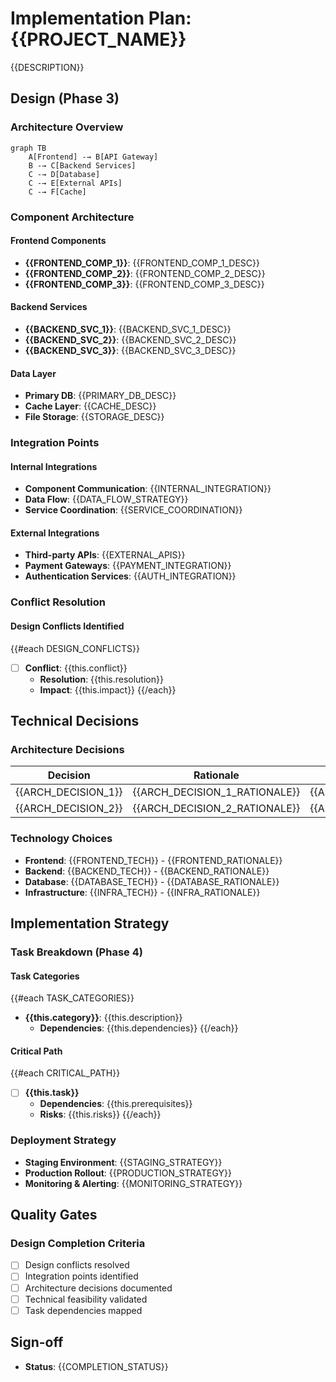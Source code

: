 # Implementation Plan: {{PROJECT_NAME}}

{{DESCRIPTION}}

## Design (Phase 3)
### Architecture Overview
```mermaid
graph TB
    A[Frontend] -→ B[API Gateway]
    B -→ C[Backend Services]
    C -→ D[Database]
    C -→ E[External APIs]
    C -→ F[Cache]
```

### Component Architecture
#### Frontend Components
- **{{FRONTEND_COMP_1}}**: {{FRONTEND_COMP_1_DESC}}
- **{{FRONTEND_COMP_2}}**: {{FRONTEND_COMP_2_DESC}}
- **{{FRONTEND_COMP_3}}**: {{FRONTEND_COMP_3_DESC}}

#### Backend Services
- **{{BACKEND_SVC_1}}**: {{BACKEND_SVC_1_DESC}}
- **{{BACKEND_SVC_2}}**: {{BACKEND_SVC_2_DESC}}
- **{{BACKEND_SVC_3}}**: {{BACKEND_SVC_3_DESC}}

#### Data Layer
- **Primary DB**: {{PRIMARY_DB_DESC}}
- **Cache Layer**: {{CACHE_DESC}}
- **File Storage**: {{STORAGE_DESC}}

### Integration Points
#### Internal Integrations
- **Component Communication**: {{INTERNAL_INTEGRATION}}
- **Data Flow**: {{DATA_FLOW_STRATEGY}}
- **Service Coordination**: {{SERVICE_COORDINATION}}

#### External Integrations
- **Third-party APIs**: {{EXTERNAL_APIS}}
- **Payment Gateways**: {{PAYMENT_INTEGRATION}}
- **Authentication Services**: {{AUTH_INTEGRATION}}

### Conflict Resolution
#### Design Conflicts Identified
{{#each DESIGN_CONFLICTS}}
- [ ] **Conflict**: {{this.conflict}}
  - **Resolution**: {{this.resolution}}
  - **Impact**: {{this.impact}}
{{/each}}

## Technical Decisions

### Architecture Decisions
| Decision | Rationale | Alternatives | Trade-offs |
|----------|-----------|--------------|------------|
| {{ARCH_DECISION_1}} | {{ARCH_DECISION_1_RATIONALE}} | {{ARCH_DECISION_1_ALTERNATIVES}} | {{ARCH_DECISION_1_TRADEOFFS}} |
| {{ARCH_DECISION_2}} | {{ARCH_DECISION_2_RATIONALE}} | {{ARCH_DECISION_2_ALTERNATIVES}} | {{ARCH_DECISION_2_TRADEOFFS}} |

### Technology Choices
- **Frontend**: {{FRONTEND_TECH}} - {{FRONTEND_RATIONALE}}
- **Backend**: {{BACKEND_TECH}} - {{BACKEND_RATIONALE}}
- **Database**: {{DATABASE_TECH}} - {{DATABASE_RATIONALE}}
- **Infrastructure**: {{INFRA_TECH}} - {{INFRA_RATIONALE}}

## Implementation Strategy

### Task Breakdown (Phase 4)
#### Task Categories
{{#each TASK_CATEGORIES}}
- **{{this.category}}**: {{this.description}}
  - **Dependencies**: {{this.dependencies}}
{{/each}}

#### Critical Path
{{#each CRITICAL_PATH}}
- [ ] **{{this.task}}**
  - **Dependencies**: {{this.prerequisites}}
  - **Risks**: {{this.risks}}
{{/each}}

### Deployment Strategy
- **Staging Environment**: {{STAGING_STRATEGY}}
- **Production Rollout**: {{PRODUCTION_STRATEGY}}
- **Monitoring & Alerting**: {{MONITORING_STRATEGY}}

## Quality Gates

### Design Completion Criteria
- [ ] Design conflicts resolved
- [ ] Integration points identified
- [ ] Architecture decisions documented
- [ ] Technical feasibility validated
- [ ] Task dependencies mapped

## Sign-off
- **Status**: {{COMPLETION_STATUS}}